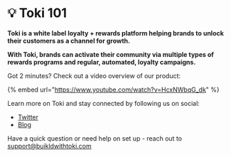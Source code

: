# 💡 Toki 101

**Toki is a white label loyalty + rewards platform helping brands to unlock their customers as a channel for growth.**&#x20;

**With Toki, brands can activate their community via multiple types of rewards programs and regular, automated, loyalty campaigns.** &#x20;

Got 2 minutes? Check out a video overview of our product:

{% embed url="https://www.youtube.com/watch?v=HcxNWbqG_dk" %}

Learn more on Toki and stay connected by following us on social:&#x20;

* [Twitter](https://twitter.com/buildwithtoki)&#x20;
* [Blog](https://www.buildwithtoki.com/blog)

Have a quick question or need help on set up - reach out to support@buikldwithtoki.com
